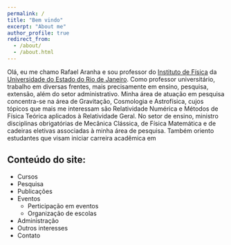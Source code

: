 ```yaml
---
permalink: /
title: "Bem vindo"
excerpt: "About me"
author_profile: true
redirect_from: 
  - /about/
  - /about.html
---
```


Olá, eu me chamo Rafael Aranha e sou professor do [Instituto de Física](https://www.fis.uerj.br/) da [Universidade do Estado do Rio de Janeiro](https://www.uerj.br/). Como professor universitário, trabalho em diversas frentes, mais precisamente em ensino, pesquisa, extensão, além do setor administrativo. Minha área de atuação em pesquisa concentra-se na área de Gravitação, Cosmologia e Astrofísica, cujos tópicos que mais me interessam são Relatividade Numérica e Métodos de Física Teórica aplicados à Relatividade Geral. No setor de ensino, ministro disciplinas obrigatórias de Mecânica Clássica, de Física Matemática e de cadeiras eletivas associadas à minha área de pesquisa. Também oriento estudantes que visam iniciar carreira acadêmica em 

## Conteúdo do site:

* Cursos
* Pesquisa
* Publicações
* Eventos
  * Perticipação em eventos
  * Organização de escolas
* Administração
* Outros interesses
* Contato
